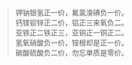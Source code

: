> 钾钠银氢正一价，氟氯溴碘负一价。  
> 钙镁钡锌正二价，铝正三来氧负二。  
> 亚铁正二铁正三，亚铜正一铜正二。  
> 氢氧硝酸负一价，铵根却是正一价。  
> 碳酸硫酸负二价，勿忘单质是零价。
